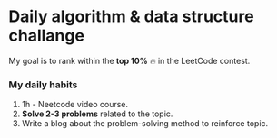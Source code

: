 # Daily algorithm & data structure challange

My goal is to rank within the **top 10%** :fire: in the LeetCode contest.


### My daily habits
1. 1h - Neetcode video course.
2. **Solve 2-3 problems** related to the topic.
3. Write a blog about the problem-solving method to reinforce topic.


